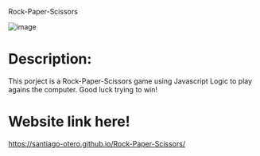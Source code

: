 Rock-Paper-Scissors

![image](https://github.com/santiago-otero/Rock-Paper-Scissors/assets/142631458/eb5b2e3f-e06e-45f3-a67c-b1262280f9b8)

# Description: 
This porject is a Rock-Paper-Scissors game using Javascript Logic to play agains the computer.
Good luck trying to win!

# Website link here!  
https://santiago-otero.github.io/Rock-Paper-Scissors/
